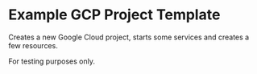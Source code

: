 # Example GCP Project Template

Creates a new Google Cloud project, starts some services and creates a few resources.

For testing purposes only.
